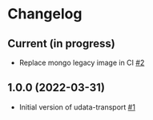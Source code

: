 # Changelog

## Current (in progress)

- Replace mongo legacy image in CI [#2](https://github.com/opendatateam/udata-transport/pull/2)

## 1.0.0 (2022-03-31)

- Initial version of udata-transport [#1](https://github.com/opendatateam/udata-transport/pull/1)
